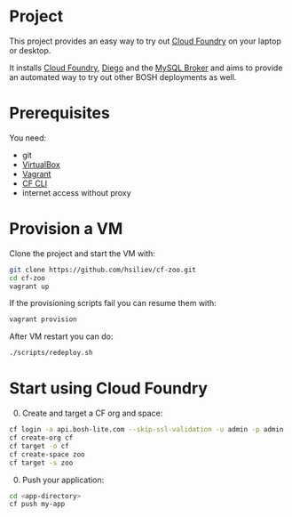 # Project
This project provides an easy way to try out [Cloud Foundry](https://www.cloudfoundry.org/) on your laptop or desktop. 

It installs [Cloud Foundry](https://github.com/cloudfoundry/cf-release), [Diego](https://github.com/cloudfoundry/diego-release) and the [MySQL Broker](https://github.com/cloudfoundry/cf-mysql-broker) and aims to provide an automated way to try out other BOSH deployments as well.

# Prerequisites

You need:
* git
* [VirtualBox](https://www.virtualbox.org)
* [Vagrant](https://www.vagrantup.com)
* [CF CLI](https://github.com/cloudfoundry/cli#downloads)
* internet access without proxy

# Provision a VM

Clone the project and start the VM with:
```bash
git clone https://github.com/hsiliev/cf-zoo.git
cd cf-zoo
vagrant up
```

If the provisioning scripts fail you can resume them with:
```bash
vagrant provision
```

After VM restart you can do:
```bash
./scripts/redeploy.sh
```

# Start using Cloud Foundry

0. Create and target a CF org and space:

  ```bash
  cf login -a api.bosh-lite.com --skip-ssl-validation -u admin -p admin
  cf create-org cf
  cf target -o cf
  cf create-space zoo
  cf target -s zoo
  ```

0. Push your application:

  ```bash
  cd <app-directory>
  cf push my-app
  ```
